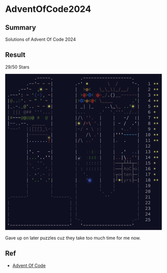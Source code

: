 # AdventOfCode2024

## Summary

Solutions of Advent Of Code 2024

## Result

29/50 Stars

![Result](AoC2024.png)

Gave up on later puzzles cuz they take too much time for me now.

## Ref

- [Advent Of Code](https://adventofcode.com/2024)
